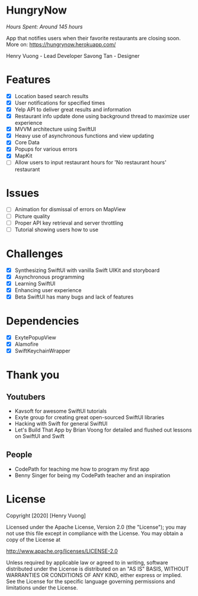 # HungryNow

*Hours Spent: Around 145 hours*

App that notifies users when their favorite restaurants are closing soon. More on:
https://hungrynow.herokuapp.com/

Henry Vuong - Lead Developer 
Savong Tan - Designer

# Features
- [x] Location based search results
- [x] User notifications for specified times
- [x] Yelp API to deliver great results and information
- [x] Restaurant info update done using background thread to maximize user experience
- [x] MVVM architecture using SwiftUI
- [x] Heavy use of asynchronous functions and view updating
- [x] Core Data
- [x] Popups for various errors
- [x] MapKit
- [ ] Allow users to input restaurant hours for 'No restaurant hours' restaurant

# Issues
- [ ] Animation for dismissal of errors on MapView
- [ ] Picture quality
- [ ] Proper API key retrieval and server throttling
- [ ] Tutorial showing users how to use

# Challenges
- [x] Synthesizing SwiftUI with vanilla Swift UIKit and storyboard
- [x] Asynchronous programming
- [x] Learning SwiftUI
- [x] Enhancing user experience
- [x] Beta SwiftUI has many bugs and lack of features

# Dependencies
- [x] ExytePopupView
- [x] Alamofire
- [x] SwiftKeychainWrapper

# Thank you

## Youtubers
- Kavsoft for awesome SwiftUI tutorials
- Exyte group for creating great open-sourced SwiftUI libraries
- Hacking with Swift for general SwiftUI
- Let's Build That App by Brian Voong for detailed and flushed out lessons on SwiftUI and Swift

## People
- CodePath for teaching me how to program my first app
- Benny Singer for being my CodePath teacher and an inspiration

# License
Copyright [2020] [Henry Vuong]

Licensed under the Apache License, Version 2.0 (the "License"); you may not use this file except in compliance with the License. You may obtain a copy of the License at

http://www.apache.org/licenses/LICENSE-2.0

Unless required by applicable law or agreed to in writing, software distributed under the License is distributed on an "AS IS" BASIS, WITHOUT WARRANTIES OR CONDITIONS OF ANY KIND, either express or implied. See the License for the specific language governing permissions and limitations under the License.
